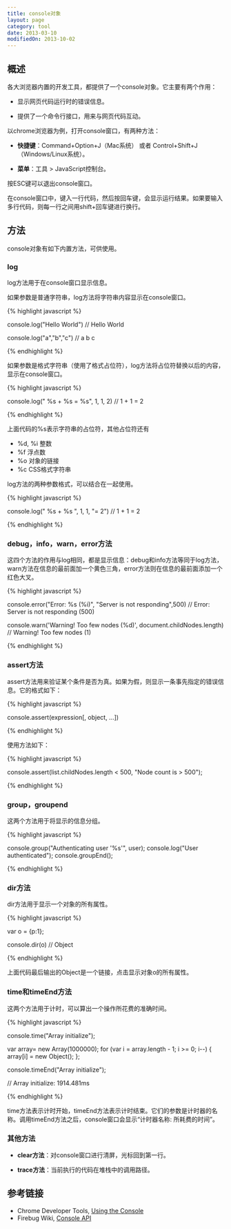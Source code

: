 ```yaml
---
title: console对象
layout: page
category: tool
date: 2013-03-10
modifiedOn: 2013-10-02
---
```


## 概述

各大浏览器内置的开发工具，都提供了一个console对象。它主要有两个作用：

- 显示网页代码运行时的错误信息。

- 提供了一个命令行接口，用来与网页代码互动。

以chrome浏览器为例，打开console窗口，有两种方法：

- **快捷键**：Command+Option+J（Mac系统） 或者 Control+Shift+J（Windows/Linux系统）。

- **菜单**：工具 > JavaScript控制台。

按ESC键可以退出console窗口。

在console窗口中，键入一行代码，然后按回车键，会显示运行结果。如果要输入多行代码，则每一行之间用shift+回车键进行换行。

## 方法

console对象有如下内置方法，可供使用。

### log

log方法用于在console窗口显示信息。

如果参数是普通字符串，log方法将字符串内容显示在console窗口。

{% highlight javascript %}

console.log("Hello World")
// Hello World

console.log("a","b","c")
// a b c

{% endhighlight %}

如果参数是格式字符串（使用了格式占位符），log方法将占位符替换以后的内容，显示在console窗口。

{% highlight javascript %}

console.log(" %s + %s = %s", 1, 1, 2)
//  1 + 1 = 2

{% endhighlight %}

上面代码的%s表示字符串的占位符，其他占位符还有

- %d, %i 整数
- %f 浮点数
- %o 对象的链接
- %c CSS格式字符串

log方法的两种参数格式，可以结合在一起使用。

{% highlight javascript %}

console.log(" %s + %s ", 1, 1, "= 2")
// 1 + 1  = 2

{% endhighlight %}

### debug，info，warn，error方法

这四个方法的作用与log相同，都是显示信息：debug和info方法等同于log方法，warn方法在信息的最前面加一个黄色三角，error方法则在信息的最前面添加一个红色大叉。

{% highlight javascript %}

console.error("Error: %s (%i)", "Server is not responding",500)
// Error: Server is not responding (500)

console.warn('Warning! Too few nodes (%d)', document.childNodes.length)
// Warning! Too few nodes (1)

{% endhighlight %}

### assert方法

assert方法用来验证某个条件是否为真。如果为假，则显示一条事先指定的错误信息。它的格式如下：

{% highlight javascript %}

console.assert(expression[, object, ...])

{% endhighlight %}

使用方法如下：

{% highlight javascript %}

console.assert(list.childNodes.length < 500, "Node count is > 500");

{% endhighlight %}

### group，groupend

这两个方法用于将显示的信息分组。

{% highlight javascript %}

console.group("Authenticating user '%s'", user);
console.log("User authenticated");
console.groupEnd();

{% endhighlight %}

### dir方法

dir方法用于显示一个对象的所有属性。

{% highlight javascript %}

var o = {p:1};

console.dir(o)
// Object

{% endhighlight %}

上面代码最后输出的Object是一个链接，点击显示对象o的所有属性。

### time和timeEnd方法

这两个方法用于计时，可以算出一个操作所花费的准确时间。

{% highlight javascript %}

console.time("Array initialize");

var array= new Array(1000000);
for (var i = array.length - 1; i >= 0; i--) {
    array[i] = new Object();
};

console.timeEnd("Array initialize");

// Array initialize: 1914.481ms

{% endhighlight %}

time方法表示计时开始，timeEnd方法表示计时结束。它们的参数是计时器的名称。调用timeEnd方法之后，console窗口会显示“计时器名称: 所耗费的时间”。

### 其他方法

- **clear方法**：对console窗口进行清屏，光标回到第一行。

- **trace方法**：当前执行的代码在堆栈中的调用路径。

## 参考链接

- Chrome Developer Tools, [Using the Console](https://developers.google.com/chrome-developer-tools/docs/console)
- Firebug Wiki, [Console API](https://getfirebug.com/wiki/index.php/Console_API)

